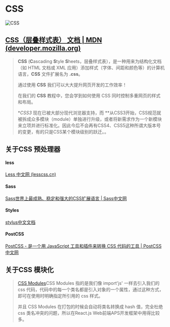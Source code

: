 # CSS

![CSS](https://www.runoob.com/wp-content/uploads/2013/07/css-logo.png)

## [CSS（层叠样式表） 文档 | MDN (developer.mozilla.org)](https://developer.mozilla.org/zh-CN/docs/Web/CSS)



> **CSS** (**C**ascading **S**tyle **S**heets，层叠样式表），是一种用来为结构化文档（如 HTML 文档或 XML 应用）添加样式（字体、间距和颜色等）的计算机语言，**CSS** 文件扩展名为 **.css**。
>
> 通过使用 **CSS** 我们可以大大提升网页开发的工作效率！
>
> 在我们的 **CSS** 教程中，您会学到如何使用 CSS 同时控制多重网页的样式和布局。
>
> **CSS3* 现在已被大部分现代浏览器支持，而 **从CSS3开始，CSS规范就被拆成众多模块（module）单独进行升级，或者将新需求作为一个新模块来立项并进行标准化。因此今后不会再有CSS4、CSS5这种所谓大版本号的变更，有的只是CSS某个模块级别的跃迁。。

## 关于CSS 预处理器

#### less

[Less 中文网 (lesscss.cn)](http://lesscss.cn/)

#### Sass

[Sass世界上最成熟、稳定和强大的CSS扩展语言 | Sass中文网](https://www.sass.hk/)

#### Styles

[stylus中文文档 ](https://www.zhangxinxu.com/jq/stylus/)

#### PostCSS

[PostCSS - 是一个用 JavaScript 工具和插件来转换 CSS 代码的工具 | PostCSS中文网](https://www.postcss.com.cn/)

## 关于CSS 模块化

>  [CSS Modules](https://github.com/css-modules/css-modules)CSS Modules 指的是我们像 import'js' 一样去引入我们的 css 代码，代码中的每一个类名都是引入对象的一个属性，通过这种方式，即可在使用时明确指定所引用的 css 样式。
>
> 并且 CSS Modules 在打包的时候会自动将类名转换成 hash 值，完全杜绝 css 类名冲突的问题，所以在React.js Web前端APS开发框架中用得比较多。

